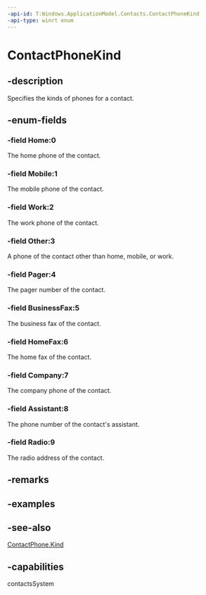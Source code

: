 ```yaml
---
-api-id: T:Windows.ApplicationModel.Contacts.ContactPhoneKind
-api-type: winrt enum
---
```


<!-- Enumeration syntax
public enum Windows.ApplicationModel.Contacts.ContactPhoneKind : int
-->

# ContactPhoneKind

## -description
Specifies the kinds of phones for a contact.

## -enum-fields
### -field Home:0
The home phone of the contact.

### -field Mobile:1
The mobile phone of the contact.

### -field Work:2
The work phone of the contact.

### -field Other:3
A phone of the contact other than home, mobile, or work.

### -field Pager:4
The pager number of the contact.

### -field BusinessFax:5
The business fax of the contact.

### -field HomeFax:6
The home fax of the contact.

### -field Company:7
The company phone of the contact.

### -field Assistant:8
The phone number of the contact's assistant.

### -field Radio:9
The radio address of the contact.


## -remarks

## -examples

## -see-also
[ContactPhone.Kind](contactphone_kind.md)
## -capabilities
contactsSystem
